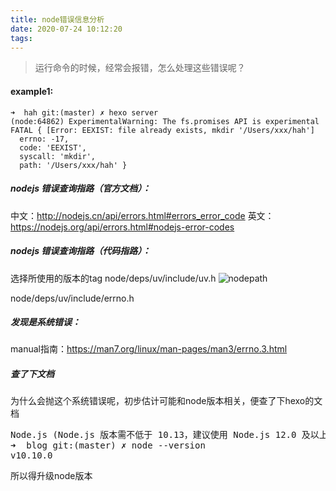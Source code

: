 ```yaml
---
title: node错误信息分析
date: 2020-07-24 10:12:20
tags:
---
```

> 运行命令的时候，经常会报错，怎么处理这些错误呢？

#### example1:
```
➜  hah git:(master) ✗ hexo server
(node:64862) ExperimentalWarning: The fs.promises API is experimental
FATAL { [Error: EEXIST: file already exists, mkdir '/Users/xxx/hah']
  errno: -17,
  code: 'EEXIST',
  syscall: 'mkdir',
  path: '/Users/xxx/hah' }
```

##### nodejs 错误查询指路（官方文档）：

中文：http://nodejs.cn/api/errors.html#errors_error_code
英文：https://nodejs.org/api/errors.html#nodejs-error-codes

##### nodejs 错误查询指路（代码指路）：
选择所使用的版本的tag
node/deps/uv/include/uv.h
![nodepath](nodepath.png)

node/deps/uv/include/errno.h

##### 发现是系统错误：
manual指南：https://man7.org/linux/man-pages/man3/errno.3.html

##### 查了下文档
为什么会抛这个系统错误呢，初步估计可能和node版本相关，便查了下hexo的文档
<pre>
Node.js (Node.js 版本需不低于 10.13，建议使用 Node.js 12.0 及以上版本)
➜  blog git:(master) ✗ node --version
v10.10.0
</pre>
所以得升级node版本






